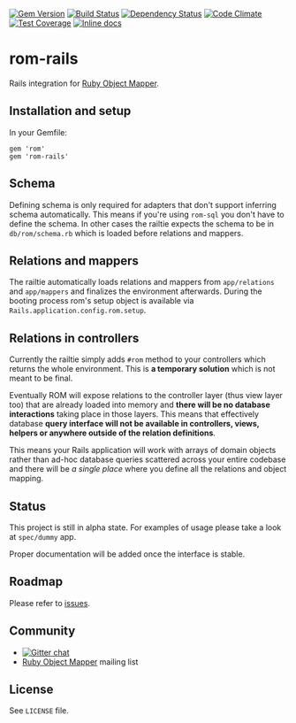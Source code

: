 [![Gem Version](https://badge.fury.io/rb/rom-rails.svg)][gem]
[![Build Status](https://travis-ci.org/rom-rb/rom-rails.svg?branch=master)][travis]
[![Dependency Status](https://gemnasium.com/rom-rb/rom-rails.png)][gemnasium]
[![Code Climate](https://codeclimate.com/github/rom-rb/rom-rails/badges/gpa.svg)][codeclimate]
[![Test Coverage](https://codeclimate.com/github/rom-rb/rom-rails/badges/coverage.svg)][codeclimate]
[![Inline docs](http://inch-ci.org/github/rom-rb/rom-rails.svg?branch=master)][inchpages]

[gem]: https://rubygems.org/gems/rom-rails
[travis]: https://travis-ci.org/rom-rb/rom-rails
[gemnasium]: https://gemnasium.com/rom-rb/rom-rails
[codeclimate]: https://codeclimate.com/github/rom-rb/rom-rails
[coveralls]: https://coveralls.io/r/rom-rb/rom-rails
[inchpages]: http://inch-ci.org/github/rom-rb/rom-rails

# rom-rails

Rails integration for [Ruby Object Mapper](https://github.com/rom-rb/rom).

## Installation and setup

In your Gemfile:

```
gem 'rom'
gem 'rom-rails'
```

## Schema

Defining schema is only required for adapters that don't support inferring schema
automatically. This means if you're using `rom-sql` you don't have to define the schema.
In other cases the railtie expects the schema to be in `db/rom/schema.rb` which
is loaded before relations and mappers.

## Relations and mappers

The railtie automatically loads relations and mappers from `app/relations` and
`app/mappers` and finalizes the environment afterwards. During the booting process
rom's setup object is available via `Rails.application.config.rom.setup`.

## Relations in controllers

Currently the railtie simply adds `#rom` method to your controllers which returns
the whole environment. This is **a temporary solution** which is not meant to be final.

Eventually ROM will expose relations to the controller layer (thus view layer too)
that are already loaded into memory and **there will be no database interactions**
taking place in those layers. This means that effectively database **query interface
will not be available in controllers, views, helpers or anywhere outside of the
relation definitions**.

This means your Rails application will work with arrays of domain objects rather
than ad-hoc database queries scattered across your entire codebase and there will
be *a single place* where you define all the relations and object mapping.

## Status

This project is still in alpha state. For examples of usage please take a look
at `spec/dummy` app.

Proper documentation will be added once the interface is stable.

## Roadmap

Please refer to [issues](https://github.com/rom-rb/rom-rails/issues).

## Community

* [![Gitter chat](https://badges.gitter.im/rom-rb/chat.png)](https://gitter.im/rom-rb/chat)
* [Ruby Object Mapper](https://groups.google.com/forum/#!forum/rom-rb) mailing list

## License

See `LICENSE` file.
